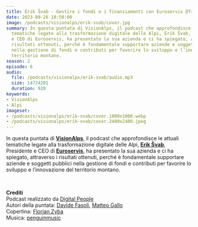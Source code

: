 ```yaml
---
title: Erik Švab - Gestire i fondi e i finanziamenti con Euroservis @Trento
date: 2023-09-26 18:50:00
image: /podcasts/visionalps/erik-svab/cover.jpg
summary: In questa puntata di VisionAlps, il podcast che approfondisce le attuali
  tematiche legate alla trasformazione digitale delle Alpi, Erik Švab, Presidente
  e CEO di Euroservis, ha presentato la sua azienda e ci ha spiegato, attraverso i
  risultati ottenuti, perché è fondamentale supportare aziende e soggetti pubblici
  nella gestione di fondi e contributi per favorire lo sviluppo e l’innovazione del
  territorio montano.
season: 2
episode: 6
audio:
  file: /podcasts/visionalps/erik-svab/audio.mp3
  size: 14724201
  duration: 920
keywords:
- VisionAlps
- Alpi
imageset:
- /podcasts/visionalps/erik-svab/cover.1000x1000.webp
- /podcasts/visionalps/erik-svab/cover.2400x2400.jpeg
---
```


In questa puntata di **[VisionAlps](https://www.visionalps.com/)**, il podcast che approfondisce le attuali tematiche legate alla trasformazione digitale delle Alpi, **[Erik Švab](https://it.linkedin.com/in/erik-švab-13913254)**, Presidente e CEO di **[Euroservis](https://euroservis.eu/)**, ha presentato la sua azienda e ci ha spiegato, attraverso i risultati ottenuti, perché è fondamentale supportare aziende e soggetti pubblici nella gestione di fondi e contributi per favorire lo sviluppo e l’innovazione del territorio montano.

<br>

**Crediti**<br>
Podcast realizzato da [Digital People](https://w3id.org/digitalpeople)<br>
Autori della puntata: [Davide Fasoli](https://www.linkedin.com/in/davide-fasoli-2b3246179/), [Matteo Gallo](https://www.linkedin.com/in/matteo-gallo-4a5ab31a8/)<br>
Copertina: [Florian Zyba](https://www.linkedin.com/in/florian-zyba/)<br>
Musica: [penguinmusic](https://pixabay.com/users/penguinmusic-24940186/)